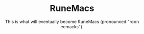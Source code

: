 <div align="center">

# RuneMacs

This is what will eventually become RuneMacs (pronounced "roon eemacks").
